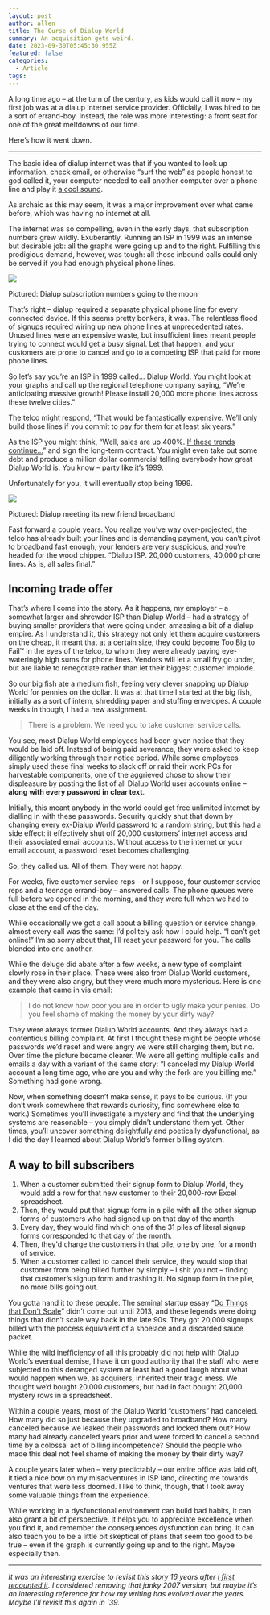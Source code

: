 ```yaml
---
layout: post
author: allen
title: The Curse of Dialup World
summary: An acquisition gets weird.
date: 2023-09-30T05:45:30.955Z
featured: false
categories:
  - Article
tags:
---
```


A long time ago – at the turn of the century, as kids would call it now – my first job was at a dialup internet service provider. Officially, I was hired to be a sort of errand-boy. Instead, the role was more interesting: a front seat for one of the great meltdowns of our time.

Here’s how it went down.

-----

The basic idea of dialup internet was that if you wanted to look up information, check email, or otherwise “surf the web” as people honest to god called it, your computer needed to call another computer over a phone line and play it [a cool sound](https://www.youtube.com/watch?v=abapFJN6glo).

As archaic as this may seem, it was a major improvement over what came before, which was having no internet at all.

The internet was so compelling, even in the early days, that subscription numbers grew wildly. Exuberantly. Running an ISP in 1999 was an intense but desirable job: all the graphs were going up and to the right. Fulfilling this prodigious demand, however, was tough: all those inbound calls could only be served if you had enough physical phone lines.

<div class="centered">
<img src="/images/2023/dialup-chart.png" style="max-width: 455px">
<p>Pictured: Dialup subscription numbers going to the moon</p></div>

That’s right – dialup required a separate physical phone line for every connected device. If this seems pretty bonkers, it was. The relentless flood of signups required wiring up new phone lines at unprecedented rates. Unused lines were an expensive waste, but insufficient lines meant people trying to connect would get a busy signal. Let that happen, and your customers are prone to cancel and go to a competing ISP that paid for more phone lines.

So let’s say you’re an ISP in 1999 called… Dialup World. You might look at your graphs and call up the regional telephone company saying, “We’re anticipating massive growth! Please install 20,000 more phone lines across these twelve cities.”

The telco might respond, “That would be fantastically expensive. We’ll only build those lines if you commit to pay for them for at least six years.”

As the ISP you might think, “Well, sales are up 400%. [If these trends continue…](https://www.youtube.com/watch?v=e6LOWKVq5sQ)” and sign the long-term contract. You might even take out some debt and produce a million dollar commercial telling everybody how great Dialup World is. You know – party like it’s 1999.

Unfortunately for you, it will eventually stop being 1999.

<div class="centered">
  <img src="/images/2023/dialup-broadband-chart.png" style="max-width: 455px">
<p>Pictured: Dialup meeting its new friend broadband</p></div>


Fast forward a couple years. You realize you’ve way over-projected, the telco has already built your lines and is demanding payment, you can’t pivot to broadband fast enough, your lenders are very suspicious, and you’re headed for the wood chipper. “Dialup ISP. 20,000 customers, 40,000 phone lines. As is, all sales final.”

## Incoming trade offer

That’s where I come into the story. As it happens, my employer – a somewhat larger and shrewder ISP than Dialup World – had a strategy of buying smaller providers that were going under, amassing a bit of a dialup empire. As I understand it, this strategy not only let them acquire customers on the cheap, it meant that at a certain size, they could become Too Big to Fail™ in the eyes of the telco, to whom they were already paying eye-wateringly high sums for phone lines. Vendors will let a small fry go under, but are liable to renegotiate rather than let their biggest customer implode.

So our big fish ate a medium fish, feeling very clever snapping up Dialup World for pennies on the dollar. It was at that time I started at the big fish, initially as a sort of intern, shredding paper and stuffing envelopes. A couple weeks in though, I had a new assignment.

> There is a problem. We need you to take customer service calls.

You see, most Dialup World employees had been given notice that they would be laid off. Instead of being paid severance, they were asked to keep diligently working through their notice period. While some employees simply used these final weeks to slack off or raid their work PCs for harvestable components, one of the aggrieved chose to show their displeasure by posting the list of all Dialup World user accounts online – **along with every password in clear text**.

Initially, this meant anybody in the world could get free unlimited internet by dialling in with these passwords. Security quickly shut that down by changing every ex-Dialup World password to a random string, but this had a side effect: it effectively shut off 20,000 customers’ internet access and their associated email accounts. Without access to the internet or your email account, a password reset becomes challenging.

So, they called us. All of them. They were not happy.

For weeks, five customer service reps – or I suppose, four customer service reps and a teenage errand-boy – answered calls. The phone queues were full before we opened in the morning, and they were full when we had to close at the end of the day.

While occasionally we got a call about a billing question or service change, almost every call was the same: I’d politely ask how I could help. “I can’t get online!” I’m so sorry about that, I’ll reset your password for you. The calls blended into one another.

While the deluge did abate after a few weeks, a new type of complaint slowly rose in their place. These were also from Dialup World customers, and they were also angry, but they were much more mysterious. Here is one example that came in via email:

> I do not know how poor you are in order to ugly make your penies. Do you feel shame of making the money by your dirty way?

They were always former Dialup World accounts. And they always had a contentious billing complaint. At first I thought these might be people whose passwords we’d reset and were angry we were still charging them, but no. Over time the picture became clearer. We were all getting multiple calls and emails a day with a variant of the same story: “I canceled my Dialup World account a long time ago, who are you and why the fork are you billing me.” Something had gone wrong.

Now, when something doesn’t make sense, it pays to be curious. (If you don’t work somewhere that rewards curiosity, find somewhere else to work.) Sometimes you’ll investigate a mystery and find that the underlying systems are reasonable – you simply didn’t understand them yet. Other times, you’ll uncover something delightfully and poetically dysfunctional, as I did the day I learned about Dialup World’s former billing system.

## A way to bill subscribers

1. When a customer submitted their signup form to Dialup World, they would add a row for that new customer to their 20,000-row Excel spreadsheet.
2. Then, they would put that signup form in a pile with all the other signup forms of customers who had signed up on that day of the month.
3. Every day, they would find which one of the 31 piles of literal signup forms corresponded to that day of the month.
4. Then, they'd charge the customers in that pile, one by one, for a month of service.
5. When a customer called to cancel their service, they would stop that customer from being billed further by simply – I shit you not – finding that customer’s signup form and trashing it. No signup form in the pile, no more bills going out.

You gotta hand it to these people. The seminal startup essay “[Do Things that Don't Scale](http://paulgraham.com/ds.html)” didn’t come out until 2013, and these legends were doing things that didn’t scale way back in the late 90s. They got 20,000 signups billed with the process equivalent of a shoelace and a discarded sauce packet.

While the wild inefficiency of all this probably did not help with Dialup World’s eventual demise, I have it on good authority that the staff who were subjected to this deranged system at least had a good laugh about what would happen when we, as acquirers, inherited their tragic mess. We thought we’d bought 20,000 customers, but had in fact bought 20,000 mystery rows in a spreadsheet.

Within a couple years, most of the Dialup World “customers” had canceled. How many did so just because they upgraded to broadband? How many canceled because we leaked their passwords and locked them out? How many had already canceled years prior and were forced to cancel a second time by a colossal act of billing incompetence? Should the people who made this deal not feel shame of making the money by their dirty way?

A couple years later when – very predictably – our entire office was laid off, it tied a nice bow on my misadventures in ISP land, directing me towards ventures that were less doomed. I like to think, though, that I took away some valuable things from the experience.

While working in a dysfunctional environment can build bad habits, it can also grant a bit of perspective. It helps you to appreciate excellence when you find it, and remember the consequences dysfunction can bring. It can also teach you to be a little bit skeptical of plans that seem too good to be true – even if the graph is currently going up and to the right. Maybe especially then.


-----

*It was an interesting exercise to revisit this story 16 years after [I first recounted it](https://allenpike.com/2007/wanna-buy-an-isp). I considered removing that janky 2007 version, but maybe it’s an interesting reference for how my writing has evolved over the years. Maybe I’ll revisit this again in ’39.*

